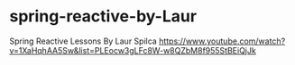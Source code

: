 # spring-reactive-by-Laur
Spring Reactive Lessons By Laur Spilca
https://www.youtube.com/watch?v=1XaHqhAA5Sw&list=PLEocw3gLFc8W-w8QZbM8f955StBEiQjJk

